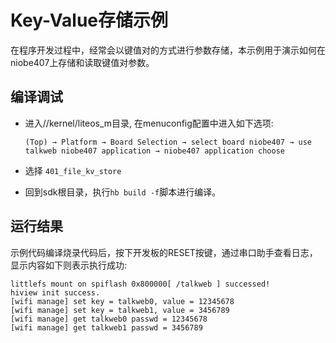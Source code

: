 # Key-Value存储示例
在程序开发过程中，经常会以键值对的方式进行参数存储，本示例用于演示如何在niobe407上存储和读取键值对参数。

## 编译调试
- 进入//kernel/liteos_m目录, 在menuconfig配置中进入如下选项:

     `(Top) → Platform → Board Selection → select board niobe407 → use talkweb niobe407 application → niobe407 application choose`

- 选择 `401_file_kv_store`

- 回到sdk根目录，执行`hb build -f`脚本进行编译。

## 运行结果

示例代码编译烧录代码后，按下开发板的RESET按键，通过串口助手查看日志，显示内容如下则表示执行成功:
```
littlefs mount on spiflash 0x800000[ /talkweb ] successed!
hiview init success.
[wifi manage] set key = talkweb0, value = 12345678
[wifi manage] set key = talkweb1, value = 3456789
[wifi manage] get talkweb0 passwd = 12345678
[wifi manage] get talkweb1 passwd = 3456789
```

